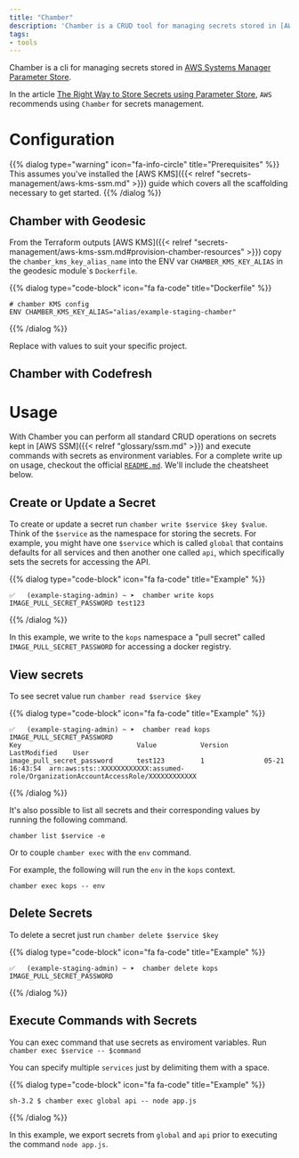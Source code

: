 ```yaml
---
title: "Chamber"
description: 'Chamber is a CRUD tool for managing secrets stored in [AWS Systems Manager Parameter Store](https://aws.amazon.com/systems-manager/features/#Parameter_Store) and exposing those secrets as Environment Variables to processes.'
tags:
- tools
---
```

Chamber is a cli for managing secrets stored
in [AWS Systems Manager Parameter Store](https://aws.amazon.com/systems-manager/features/#Parameter_Store).

In the article [The Right Way to Store Secrets using Parameter Store](https://aws.amazon.com/blogs/mt/the-right-way-to-store-secrets-using-parameter-store/), `AWS` recommends using `Chamber` for secrets management.

# Configuration

{{% dialog type="warning" icon="fa-info-circle" title="Prerequisites" %}}
This assumes you've installed the [AWS KMS]({{< relref "secrets-management/aws-kms-ssm.md" >}}) guide which covers all the scaffolding necessary to get started.
{{% /dialog %}}

## Chamber with Geodesic

From the Terraform outputs [AWS KMS]({{< relref "secrets-management/aws-kms-ssm.md#provision-chamber-resources" >}}) copy the `chamber_kms_key_alias_name` into the ENV var `CHAMBER_KMS_KEY_ALIAS` in the geodesic module\`s `Dockerfile`.

{{% dialog type="code-block" icon="fa fa-code" title="Dockerfile" %}}
```
# chamber KMS config
ENV CHAMBER_KMS_KEY_ALIAS="alias/example-staging-chamber"
```
{{% /dialog %}}

Replace with values to suit your specific project.

## Chamber with Codefresh

# Usage

With Chamber you can perform all standard CRUD operations on secrets kept in [AWS SSM]({{< relref "glossary/ssm.md" >}}) and execute commands with secrets as environment variables. For a complete write up on usage, checkout the official [`README.md`](https://github.com/segmentio/chamber#usage). We'll include the cheatsheet below.

## Create or Update a Secret

To create or update a secret run `chamber write $service $key $value`. Think of the `$service` as the namespace for storing the secrets. For example, you might have one `$service` which is called `global` that contains defaults for all services and then another one called `api`, which specifically sets the secrets for accessing the API.

{{% dialog type="code-block" icon="fa fa-code" title="Example" %}}
```
✅   (example-staging-admin) ~ ➤  chamber write kops IMAGE_PULL_SECRET_PASSWORD test123
```
{{% /dialog %}}

In this example, we write to the `kops` namespace a "pull secret" called `IMAGE_PULL_SECRET_PASSWORD` for accessing a docker registry.

## View secrets

To see secret value run `chamber read $service $key`

{{% dialog type="code-block" icon="fa fa-code" title="Example" %}}
```
✅   (example-staging-admin) ~ ➤  chamber read kops IMAGE_PULL_SECRET_PASSWORD
Key                             Value           Version         LastModified    User
image_pull_secret_password      test123         1               05-21 16:43:54  arn:aws:sts::XXXXXXXXXXXX:assumed-role/OrganizationAccountAccessRole/XXXXXXXXXXXX
```
{{% /dialog %}}

It's also possible to list all secrets and their corresponding values by running the following command.

```
chamber list $service -e
```

Or to couple `chamber exec` with the `env` command.

For example, the following will run the `env` in the `kops` context.

```
chamber exec kops -- env
```

## Delete Secrets

To delete a secret just run `chamber delete $service $key`

{{% dialog type="code-block" icon="fa fa-code" title="Example" %}}
```
✅   (example-staging-admin) ~ ➤  chamber delete kops IMAGE_PULL_SECRET_PASSWORD
```
{{% /dialog %}}

## Execute Commands with Secrets

You can exec command that use secrets as enviroment variables.
Run `chamber exec $service -- $command`

You can specify multiple `services` just by delimiting them with a space.

{{% dialog type="code-block" icon="fa fa-code" title="Example" %}}
```
sh-3.2 $ chamber exec global api -- node app.js
```
{{% /dialog %}}

In this example, we export secrets from `global` and `api` prior to executing the command `node app.js`.
